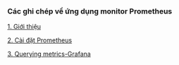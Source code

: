 ### Các ghi chép về ứng dụng monitor Prometheus

[1. Giới thiệu](https://github.com/chiennd/ghichep-prometheus/blob/master/1.%20Gi%E1%BB%9Bi%20thi%E1%BB%87u%20Prometheus.md)

[2. Cài đặt Prometheus](https://github.com/chiennd/ghichep-prometheus/blob/master/2.%20C%C3%A0i%20%C4%91%E1%BA%B7t%20Prometheus.md)

[3. Querying metrics-Grafana](https://github.com/chiennd/ghichep-prometheus/blob/master/3.%20Querying%20Metrics-%20Grafana.md)

